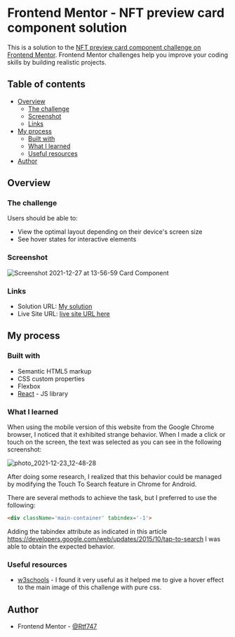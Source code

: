 # Frontend Mentor - NFT preview card component solution

This is a solution to the [NFT preview card component challenge on Frontend Mentor](https://www.frontendmentor.io/challenges/nft-preview-card-component-SbdUL_w0U). Frontend Mentor challenges help you improve your coding skills by building realistic projects. 

## Table of contents

- [Overview](#overview)
  - [The challenge](#the-challenge)
  - [Screenshot](#screenshot)
  - [Links](#links)
- [My process](#my-process)
  - [Built with](#built-with)
  - [What I learned](#what-i-learned)
  - [Useful resources](#useful-resources)
- [Author](#author)

## Overview

### The challenge

Users should be able to:

- View the optimal layout depending on their device's screen size
- See hover states for interactive elements

### Screenshot

![Screenshot 2021-12-27 at 13-56-59 Card Component](https://user-images.githubusercontent.com/10404257/147499937-8d54465e-b927-4380-9052-8a286884973b.png)

### Links

- Solution URL: [My solution](https://github.com/Rtf747/card-component-practice/tree/response)
- Live Site URL: [live site URL here](https://rtf747.github.io/card-component-practice/)

## My process

### Built with

- Semantic HTML5 markup
- CSS custom properties
- Flexbox
- [React](https://reactjs.org/) - JS library

### What I learned

When using the mobile version of this website from the Google Chrome browser, I noticed that it exhibited strange behavior. When I made a click or touch on the screen, the text was selected as you can see in the following screenshot:

![photo_2021-12-23_12-48-28](https://user-images.githubusercontent.com/10404257/147500655-ad5c7d6c-9ac0-4081-8320-046e25de9aaf.jpg)

After doing some research, I realized that this behavior could be managed by modifying the Touch To Search feature in Chrome for Android.

There are several methods to achieve the task, but I preferred to use the following:

```html
<div className='main-container' tabindex='-1'>
```

Adding the tabindex attribute as indicated in this article https://developers.google.com/web/updates/2015/10/tap-to-search I was able to obtain the expected behavior.

### Useful resources

- [w3schools](https://www.w3schools.com/howto/howto_css_image_overlay.asp) - I found it very useful as it helped me to give a hover effect to the main image of this challenge with pure css.

## Author

- Frontend Mentor - [@Rtf747](https://www.frontendmentor.io/profile/Rtf747)
